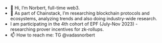 - 👋 Hi, I’m Norbert, full-time web3.
- 🌱 As part of Chainstack, I’m researching blockchain protocols and ecosystems, analyzing trends and also doing industry-wide research.
- I am participating in the 4th cohort of EPF (July-Nov 2023) - researching prover incentives for zk-rollups.
- 📫 How to reach me: TG @vadasnorbert 
